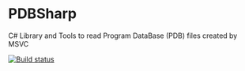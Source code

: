 # PDBSharp
C# Library and Tools to read Program DataBase (PDB) files created by MSVC

[![Build status](https://ci.appveyor.com/api/projects/status/phudbuu0pt3dg9yp/branch/master?svg=true)](https://ci.appveyor.com/project/smx-smx/pdbsharp/branch/master)